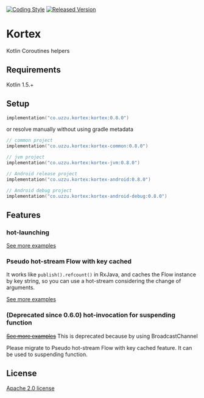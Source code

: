 [![Coding Style][ktlint-img]][ktlint] [![Released Version][maven-img]][maven]

# Kortex

Kotlin Coroutines helpers

## Requirements

Kotlin 1.5.+

## Setup

```kotlin
implementation("co.uzzu.kortex:kortex:0.8.0")
```

or resolve manually without using gradle metadata

```kotlin
// common project
implementation("co.uzzu.kortex:kortex-common:0.8.0")

// jvm project
implementation("co.uzzu.kortex:kortex-jvm:0.8.0")

// Android release project
implementation("co.uzzu.kortex:kortex-android:0.8.0")

// Android debug project
implementation("co.uzzu.kortex:kortex-android-debug:0.8.0")
```

## Features

### hot-launching

[See more examples](subprojects/core/src/jvmTest/kotlin/co/uzzu/kortex/HotLaunchJvmTest.kt)

### Pseudo hot-stream Flow with key cached

It works like `publish().refcount()` in RxJava, and caches the Flow instance by key string, so you can use a hot-stream considering the change of arguments.

[See more examples](https://github.com/uzzu/kortex/blob/main/subprojects/core/src/jvmTest/kotlin/co/uzzu/kortex/KeyedSingleSharedFlowJvmTest.kt)

### (Deprecated since 0.6.0) hot-invocation for suspending function

~~[See more examples](subprojects/core/src/jvmTest/kotlin/co/uzzu/kortex/HotInvocationJvmTest.kt)~~ This is deprecated because by using BroadcastChannel

Please migrate to Pseudo hot-stream Flow with key cached feature. It can be used to suspending function.

## License

[Apache 2.0 license](LICENSE.txt)

[ktlint-img]: https://img.shields.io/badge/code%20style-%E2%9D%A4-FF4081.svg
[ktlint]: https://ktlint.github.io/
[maven-img]: https://img.shields.io/maven-central/v/co.uzzu.kortex/kortex.svg?maxAge=2000
[maven]: https://search.maven.org/search?q=g:co.uzzu.kortex
